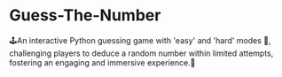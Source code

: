 # Guess-The-Number
🕹️An interactive Python guessing game with 'easy' and 'hard' modes 🎰, challenging players to deduce a random number within limited attempts, fostering an engaging and immersive experience.🔮
